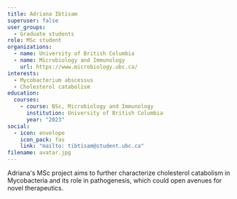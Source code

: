 ```yaml
---
title: Adriana Ibtisam
superuser: false
user_groups:
  - Graduate students
role: MSc student
organizations:
  - name: University of British Columbia
  - name: Microbiology and Immunology
    url: https://www.microbiology.ubc.ca/
interests:
  - Mycobacterium abscessus
  - Cholesterol catabolism
education:
  courses:
    - course: BSc, Microbiology and Immunology
      institution: University of British Columbia
      year: "2023"
social:
  - icon: envelope
    icon_pack: fas
    link: "mailto: tibtisam@student.ubc.ca"
filename: avatar.jpg
---
```

A﻿driana's MSc project aims to further characterize cholesterol catabolism in Mycobacteria and its role in pathogenesis, which could open avenues for novel therapeutics.